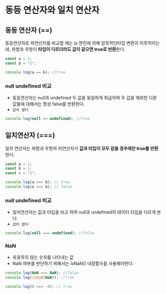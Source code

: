 # 동등 연산자와 일치 연산자

## 동등 연산자 (==)

동등연산자로 피연산자를 비교할 때는 js 엔진에 의해 암묵적인타입 변환이 이루어지는데, 좌항과 우항이 **타입이 다르더라도 값이 같으면 true로 반환**한다.

```js
const a = 1;
const b = "1";

console.log(a == b); //true
```

### null undefined 비교

- 동등연산자는 null과 undefined 두 값을 동일하게 취급하며 두 값을 제외한 다른 값들에 대해서는 항상 false를 반환한다.
- `값이 없다`

```js
console.log(null == undefined); //true
```

## 일치연산자 (===)

일치 연산자는 좌항과 우항의 피연산자가 **값과 타입이 모두 같을 경우에만 true를 반환**한다.

```js
const a = 1;
const b = 1;
const c = "1";

console.log(a === b); // true
console.log(a === b); // false
```

### null undefined 비교

- 일치연산자는 값과 타입을 비교 하여 null과 undefined의 테이터 타입을 다르게 본다.
- `값이 없다`

```js
console.log(null === undefined); //false
```

### NaN

- 유효하지 않는 숫자를 나타내는 값
- NaN 여부를 판단하기 위해서는 isNaN() 내장함수를 사용해야한다.

```js
console.log(NaN === NaN); //false
console.log(isNaN(NaN)); //true

console.log(0 === -0); // true
```
